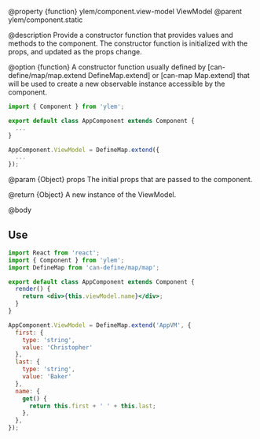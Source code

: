 @property {function} ylem/component.view-model ViewModel
@parent ylem/component.static

@description Provide a constructor function that provides values and methods to the component. The constructor function is initialized with the props, and updated as the props change.

@option {function} A constructor function usually defined by [can-define/map/map.extend DefineMap.extend] or
[can-map Map.extend] that will be used to create a new observable instance accessible by
the component.

```javascript
import { Component } from 'ylem';

export default class AppComponent extends Component {
  ...
}

AppComponent.ViewModel = DefineMap.extend({
  ...
});
```

@param {Object} props The initial props that are passed to the component.

@return {Object} A new instance of the ViewModel.


@body

## Use

```jsx
import React from 'react';
import { Component } from 'ylem';
import DefineMap from 'can-define/map/map';

export default class AppComponent extends Component {
  render() {
    return <div>{this.viewModel.name}</div>;
  }
}

AppComponent.ViewModel = DefineMap.extend('AppVM', {
  first: {
    type: 'string',
    value: 'Christopher'
  },
  last: {
    type: 'string',
    value: 'Baker'
  },
  name: {
    get() {
      return this.first + ' ' + this.last;
    },
  },
});
```

